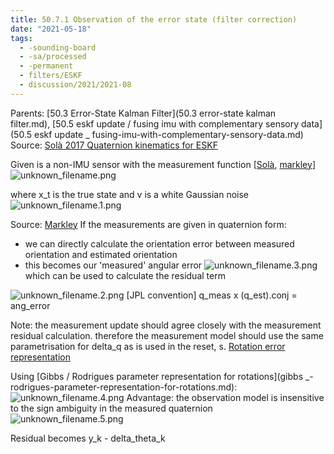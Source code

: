```yaml
---
title: 50.7.1 Observation of the error state (filter correction)
date: "2021-05-18"
tags:
  - -sounding-board
  - -sa/processed
  - -permanent
  - filters/ESKF
  - discussion/2021/2021-08
---
```


Parents: [50.3 Error-State Kalman Filter](50.3 error-state kalman filter.md), [50.5 eskf update / fusing imu with complementary sensory data](50.5 eskf update _ fusing-imu-with-complementary-sensory-data.md)
Source: [Solà 2017 Quaternion kinematics for ESKF](solà-2017-quaternion-kinematics-for-eskf.md)

Given is a non-IMU sensor with the measurement function \[[Solà](solà.md), [markley](markley.md)\]
![unknown_filename.png](./_resources/50.7.1_Observation_of_the_error_state_(filter_correction).resources/unknown_filename.png)

where x\_t is the true state and v is a white Gaussian noise
![unknown_filename.1.png](./_resources/50.7.1_Observation_of_the_error_state_(filter_correction).resources/unknown_filename.1.png)

Source: [Markley](markley.md)
If the measurements are given in quaternion form:

*   we can directly calculate the orientation error between measured orientation and estimated orientation
*   this becomes our 'measured' angular error ![unknown_filename.3.png](./_resources/50.7.1_Observation_of_the_error_state_(filter_correction).resources/unknown_filename.3.png) which can be used to calculate the residual term

![unknown_filename.2.png](./_resources/50.7.1_Observation_of_the_error_state_(filter_correction).resources/unknown_filename.2.png)
\[JPL convention\] q\_meas x (q\_est).conj = ang\_error

Note: the measurement update should agree closely with the measurement residual calculation. therefore the measurement model should use the same parametrisation for delta\_q as is used in the reset, s. [Rotation error representation](rotation-error-representation.md)

Using [Gibbs / Rodrigues parameter representation for rotations](gibbs _-rodrigues-parameter-representation-for-rotations.md):
![unknown_filename.4.png](./_resources/50.7.1_Observation_of_the_error_state_(filter_correction).resources/unknown_filename.4.png)
Advantage: the observation model is insensitive to the sign ambiguity in the measured quaternion
![unknown_filename.5.png](./_resources/50.7.1_Observation_of_the_error_state_(filter_correction).resources/unknown_filename.5.png)

Residual becomes y\_k - delta\_theta\_k

